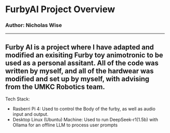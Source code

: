 # FurbyAI Project Overview
### Author: Nicholas Wise
---
Furby AI is a project where I have adapted and modified an exisiting Furby toy animotronic to be used as a personal assitant. All of the code was written by myself, and all of the hardwear was modified and set up by myself, with advising from the UMKC Robotics team.
---
Tech Stack:
- Rasberri Pi 4: Used to control the Body of the furby, as well as audio input and output.
- Desktop Linux (Ubuntu) Machine: Used to run DeepSeek-r1(1.5b) with Ollama for an offline LLM to process user prompts
